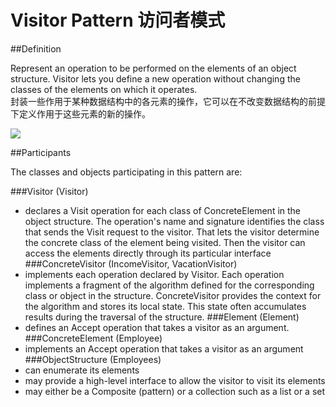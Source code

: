 # Visitor Pattern 访问者模式
##Definition

Represent an operation to be performed on the elements of an object structure. Visitor lets you define a new operation without changing the classes of the elements on which it operates.
<br>封装一些作用于某种数据结构中的各元素的操作，它可以在不改变数据结构的前提下定义作用于这些元素的新的操作。

![](https://github.com/QianMo/Unity-Design-Pattern/blob/master/UML_Picture/visitor.gif)


##Participants

The classes and objects participating in this pattern are:

###Visitor  (Visitor)
* declares a Visit operation for each class of ConcreteElement in the object structure. The operation's name and signature identifies the class that sends the Visit request to the visitor. That lets the visitor determine the concrete class of the element being visited. Then the visitor can access the elements directly through its particular interface
###ConcreteVisitor  (IncomeVisitor, VacationVisitor)
* implements each operation declared by Visitor. Each operation implements a fragment of the algorithm defined for the corresponding class or object in the structure. ConcreteVisitor provides the context for the algorithm and stores its local state. This state often accumulates results during the traversal of the structure.
###Element  (Element)
* defines an Accept operation that takes a visitor as an argument.
###ConcreteElement  (Employee)
* implements an Accept operation that takes a visitor as an argument
###ObjectStructure  (Employees)
* can enumerate its elements
* may provide a high-level interface to allow the visitor to visit its elements
* may either be a Composite (pattern) or a collection such as a list or a set

